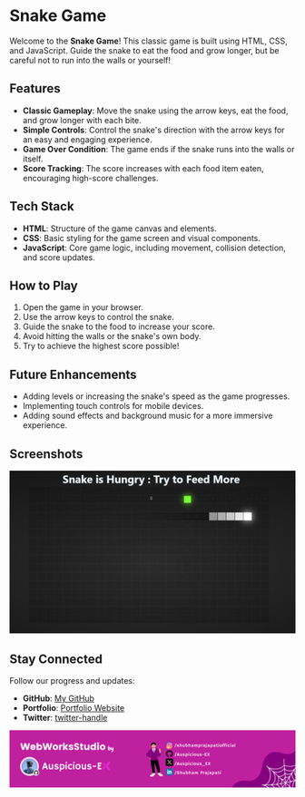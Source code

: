 
# Snake Game

Welcome to the **Snake Game**! This classic game is built using HTML, CSS, and JavaScript. Guide the snake to eat the food and grow longer, but be careful not to run into the walls or yourself!

## Features

- **Classic Gameplay**: Move the snake using the arrow keys, eat the food, and grow longer with each bite.
- **Simple Controls**: Control the snake's direction with the arrow keys for an easy and engaging experience.
- **Game Over Condition**: The game ends if the snake runs into the walls or itself.
- **Score Tracking**: The score increases with each food item eaten, encouraging high-score challenges.

## Tech Stack

- **HTML**: Structure of the game canvas and elements.
- **CSS**: Basic styling for the game screen and visual components.
- **JavaScript**: Core game logic, including movement, collision detection, and score updates.

## How to Play

1. Open the game in your browser.
2. Use the arrow keys to control the snake.
3. Guide the snake to the food to increase your score.
4. Avoid hitting the walls or the snake's own body.
5. Try to achieve the highest score possible!

## Future Enhancements

- Adding levels or increasing the snake's speed as the game progresses.
- Implementing touch controls for mobile devices.
- Adding sound effects and background music for a more immersive experience.

## Screenshots

[![SS](https://github.com/Auspicious-EX/WebWorksStudio/blob/main/2.%20Snake%20Game/1.png?raw=true)](https://github.com/Auspicious-EX/WebWorksStudio)


## Stay Connected

Follow our progress and updates:

- **GitHub**: [My GitHub](https://github.com/Auspicious-EX/)
- **Portfolio**: [Portfolio Website](auspicious.me)
- **Twitter**: [twitter-handle](https://twitter.com/Auspicious_EX)

[![Footer](https://github.com/Auspicious-EX/WebWorksStudio/blob/main/imgs/footer.gif?raw=true)](https://github.com/Auspicious-EX/WebWorksStudio)
